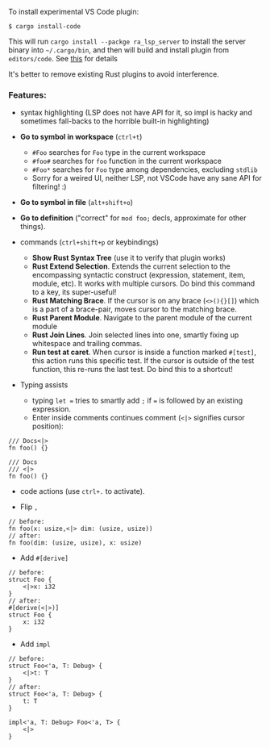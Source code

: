 To install experimental VS Code plugin:

```
$ cargo install-code
```

This will run `cargo install --packge ra_lsp_server` to install the
server binary into `~/.cargo/bin`, and then will build and install
plugin from `editors/code`. See
[this](https://github.com/matklad/rust-analyzer/blob/cc76b0d31d8ba013c499dd3a4ca69b37004795e6/crates/tools/src/main.rs#L192)
for details

It's better to remove existing Rust plugins to avoid interference.

### Features:

* syntax highlighting (LSP does not have API for it, so impl is hacky
  and sometimes fall-backs to the horrible built-in highlighting)

* **Go to symbol in workspace** (`ctrl+t`)
  - `#Foo` searches for `Foo` type in the current workspace
  - `#foo#` searches for `foo` function in the current workspace
  - `#Foo*` searches for `Foo` type among dependencies, excluding `stdlib`
  - Sorry for a weired UI, neither LSP, not VSCode have any sane API for filtering! :)

* **Go to symbol in file** (`alt+shift+o`)

* **Go to definition** ("correct" for `mod foo;` decls, approximate for other things).

* commands (`ctrl+shift+p` or keybindings)
  - **Show Rust Syntax Tree** (use it to verify that plugin works)
  - **Rust Extend Selection**. Extends the current selection to the
    encompassing syntactic construct (expression, statement, item,
    module, etc). It works with multiple cursors. Do bind this command
    to a key, its super-useful!
  - **Rust Matching Brace**. If the cursor is on any brace
    (`<>(){}[]`) which is a part of a brace-pair, moves cursor to the
    matching brace.
  - **Rust Parent Module**. Navigate to the parent module of the current module
  - **Rust Join Lines**. Join selected lines into one, smartly fixing
    up whitespace and trailing commas.
  - **Run test at caret**. When cursor is inside a function marked
    `#[test]`, this action runs this specific test. If the cursor is
    outside of the test function, this re-runs the last test. Do bind
    this to a shortcut!

* Typing assists
  - typing `let =` tries to smartly add `;` if `=` is followed by an existing expression.
  - Enter inside comments continues comment (`<|>` signifies cursor position):

```
/// Docs<|>
fn foo() {}
```

```
/// Docs
/// <|>
fn foo() {}
```

* code actions (use `ctrl+.` to activate).



- Flip `,`

```
// before:
fn foo(x: usize,<|> dim: (usize, usize))
// after:
fn foo(dim: (usize, usize), x: usize)
```

- Add `#[derive]`

```
// before:
struct Foo {
    <|>x: i32
}
// after:
#[derive(<|>)]
struct Foo {
    x: i32
}
```

- Add `impl`

```
// before:
struct Foo<'a, T: Debug> {
    <|>t: T
}
// after:
struct Foo<'a, T: Debug> {
    t: T
}

impl<'a, T: Debug> Foo<'a, T> {
    <|>
}
```

